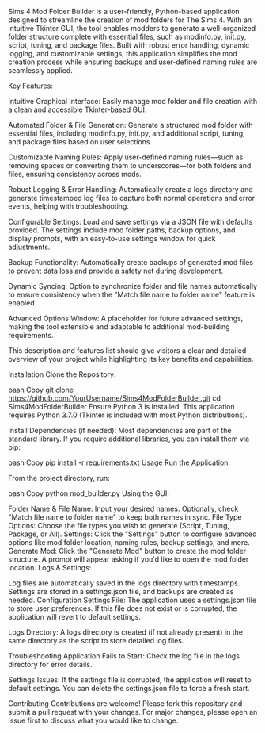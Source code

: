 Sims 4 Mod Folder Builder is a user-friendly, Python-based application designed to streamline the creation of mod folders for The Sims 4. With an intuitive Tkinter GUI, the tool enables modders to generate a well-organized folder structure complete with essential files, such as modinfo.py, init.py, script, tuning, and package files. Built with robust error handling, dynamic logging, and customizable settings, this application simplifies the mod creation process while ensuring backups and user-defined naming rules are seamlessly applied.

Key Features:

Intuitive Graphical Interface:
Easily manage mod folder and file creation with a clean and accessible Tkinter-based GUI.

Automated Folder & File Generation:
Generate a structured mod folder with essential files, including modinfo.py, init.py, and additional script, tuning, and package files based on user selections.

Customizable Naming Rules:
Apply user-defined naming rules—such as removing spaces or converting them to underscores—for both folders and files, ensuring consistency across mods.

Robust Logging & Error Handling:
Automatically create a logs directory and generate timestamped log files to capture both normal operations and error events, helping with troubleshooting.

Configurable Settings:
Load and save settings via a JSON file with defaults provided. The settings include mod folder paths, backup options, and display prompts, with an easy-to-use settings window for quick adjustments.

Backup Functionality:
Automatically create backups of generated mod files to prevent data loss and provide a safety net during development.

Dynamic Syncing:
Option to synchronize folder and file names automatically to ensure consistency when the "Match file name to folder name" feature is enabled.

Advanced Options Window:
A placeholder for future advanced settings, making the tool extensible and adaptable to additional mod-building requirements.

This description and features list should give visitors a clear and detailed overview of your project while highlighting its key benefits and capabilities.

Installation
Clone the Repository:

bash
Copy
git clone https://github.com/YourUsername/Sims4ModFolderBuilder.git
cd Sims4ModFolderBuilder
Ensure Python 3 is Installed:
This application requires Python 3.7.0 (Tkinter is included with most Python distributions).

Install Dependencies (if needed):
Most dependencies are part of the standard library. If you require additional libraries, you can install them via pip:

bash
Copy
pip install -r requirements.txt
Usage
Run the Application:

From the project directory, run:

bash
Copy
python mod_builder.py
Using the GUI:

Folder Name & File Name: Input your desired names. Optionally, check "Match file name to folder name" to keep both names in sync.
File Type Options: Choose the file types you wish to generate (Script, Tuning, Package, or All).
Settings: Click the "Settings" button to configure advanced options like mod folder location, naming rules, backup settings, and more.
Generate Mod: Click the "Generate Mod" button to create the mod folder structure. A prompt will appear asking if you'd like to open the mod folder location.
Logs & Settings:

Log files are automatically saved in the logs directory with timestamps.
Settings are stored in a settings.json file, and backups are created as needed.
Configuration
Settings File:
The application uses a settings.json file to store user preferences. If this file does not exist or is corrupted, the application will revert to default settings.

Logs Directory:
A logs directory is created (if not already present) in the same directory as the script to store detailed log files.

Troubleshooting
Application Fails to Start:
Check the log file in the logs directory for error details.

Settings Issues:
If the settings file is corrupted, the application will reset to default settings. You can delete the settings.json file to force a fresh start.

Contributing
Contributions are welcome! Please fork this repository and submit a pull request with your changes. For major changes, please open an issue first to discuss what you would like to change.
